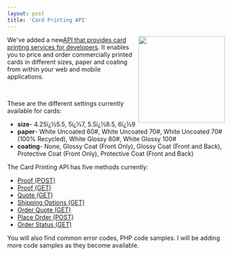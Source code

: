 ```yaml
---
layout: post
title: 'Card Printing API'
---
```

<p><img src="http://kinlane-productions.s3.amazonaws.com/mimeo/card-sample-image.png" alt="" width="200" align="right" />We've added a new<a title="API that provides card printing services for developers" href="http://mimeoconnect.3scale.net/wiki/card-printing-api">API that provides card printing services for developers</a>. It enables you to price and order commercially printed cards in different sizes, paper and coating from within your web and mobile applications.</p>
<p>&nbsp;</p>
<p>These are the different settings currently available for cards:</p>
<ul class="mainlist">
<li><strong>size</strong>- 4.25ï¿½5.5, 5ï¿½7, 5.5ï¿½8.5, 6ï¿½9</li>
<li><strong>paper</strong>- White Uncoated 60#, White Uncoated 70#, White Uncoated 70# (100% Recycled), White Glossy 80#, White Glossy 100#</li>
<li><strong>coating</strong>- None, Glossy Coat (Front Only), Glossy Coat (Front and Back), Protective Coat (Front Only), Protective Coat (Front and Back)</li>
</ul>
<p>The Card Printing API has five methods currently:</p>
<ul class="mainlist">
<li><a href="http://mimeoconnect.3scale.net/wiki/card-printing-api#Proof-Post">Proof (POST)</a></li>
<li><a href="http://mimeoconnect.3scale.net/wiki/card-printing-api#Proof-GET">Proof (GET)</a></li>
<li><a href="http://mimeoconnect.3scale.net/wiki/card-printing-api#Quote-GET">Quote (GET)</a></li>
<li><a href="http://mimeoconnect.3scale.net/wiki/card-printing-api#ShippingOptions-GET">Shipping Options (GET)</a></li>
<li><a href="http://mimeoconnect.3scale.net/wiki/card-printing-api#OrderQuote-GET">Order Quote (GET)</a></li>
<li><a href="http://mimeoconnect.3scale.net/wiki/card-printing-api#PlaceOrder-POST">Place Order (POST)</a></li>
<li><a href="http://mimeoconnect.3scale.net/wiki/card-printing-api#OrderStatus-GET">Order Status (GET)</a></li>
</ul>
<p>You will also find common error codes, PHP code samples. I will be adding more code samples as they become available.</p>